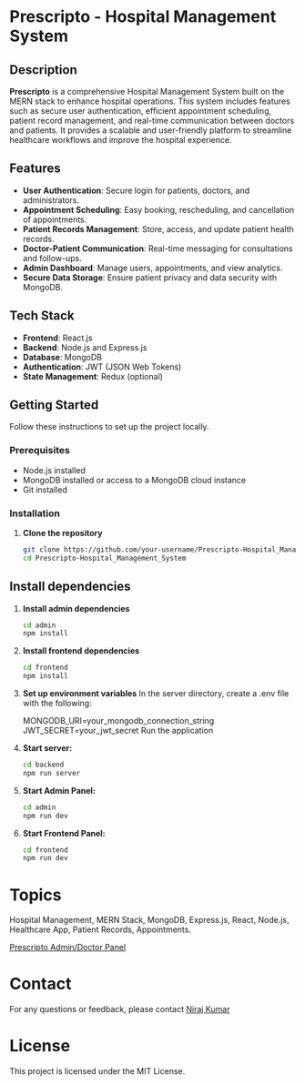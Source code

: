 # Prescripto - Hospital Management System

## Description
**Prescripto** is a comprehensive Hospital Management System built on the MERN stack to enhance hospital operations. This system includes features such as secure user authentication, efficient appointment scheduling, patient record management, and real-time communication between doctors and patients. It provides a scalable and user-friendly platform to streamline healthcare workflows and improve the hospital experience.

## Features
- **User Authentication**: Secure login for patients, doctors, and administrators.
- **Appointment Scheduling**: Easy booking, rescheduling, and cancellation of appointments.
- **Patient Records Management**: Store, access, and update patient health records.
- **Doctor-Patient Communication**: Real-time messaging for consultations and follow-ups.
- **Admin Dashboard**: Manage users, appointments, and view analytics.
- **Secure Data Storage**: Ensure patient privacy and data security with MongoDB.

## Tech Stack
- **Frontend**: React.js
- **Backend**: Node.js and Express.js
- **Database**: MongoDB
- **Authentication**: JWT (JSON Web Tokens)
- **State Management**: Redux (optional)

## Getting Started
Follow these instructions to set up the project locally.

### Prerequisites
- Node.js installed
- MongoDB installed or access to a MongoDB cloud instance
- Git installed

### Installation
1. **Clone the repository**
   ```bash
   git clone https://github.com/your-username/Prescripto-Hospital_Management_System.git
   cd Prescripto-Hospital_Management_System

## Install dependencies

1. **Install admin dependencies**
   ```bash
   cd admin
   npm install
   ```

2. **Install frontend dependencies**
   ```bash
   cd frontend
   npm install
   ```

3. **Set up environment variables**
   In the server directory, create a .env file with the following:

   MONGODB_URI=your_mongodb_connection_string
   JWT_SECRET=your_jwt_secret
   Run the application

4. **Start server:**
   ```bash
   cd backend
   npm run server
   ```

5. **Start Admin Panel:**
   ```bash
   cd admin
   npm run dev
   ```

6. **Start Frontend Panel:**
   ```bash
   cd frontend
   npm run dev
   ```

# Topics
Hospital Management, MERN Stack, MongoDB, Express.js, React, Node.js, Healthcare App, Patient Records, Appointments.



[Prescripto Admin/Doctor Panel](https://prescripto-hospital-management-system-dmls.onrender.com)

# Contact
For any questions or feedback, please contact [Niraj Kumar](https://www.linkedin.com/in/nirajkumar-nk/)

# License
This project is licensed under the MIT License.
